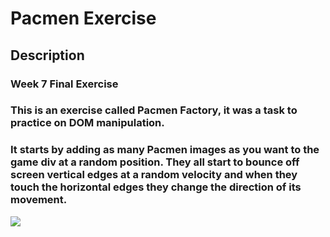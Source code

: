 # Pacmen Exercise
## Description
### Week 7 Final Exercise
### This is an exercise called Pacmen Factory, it was a task to practice on DOM manipulation. 
### It starts by adding as many Pacmen images as you want to the game div at a random position. They all start to bounce off screen vertical edges at a random velocity and when they touch the horizontal edges they change the direction of its movement.


<img src="PacMan1.png">
